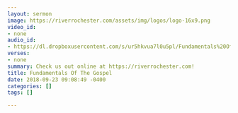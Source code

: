 ```yaml
---
layout: sermon
image: https://riverrochester.com/assets/img/logos/logo-16x9.png
video_id:
- none
audio_id:
- https://dl.dropboxusercontent.com/s/ur5hkvua7l0u5pl/Fundamentals%20Of%20The%20Gospel.mp3?dl=0
verses:
- none
summary: Check us out online at https://riverrochester.com!
title: Fundamentals Of The Gospel
date: 2018-09-23 09:08:49 -0400
categories: []
tags: []

---
```

